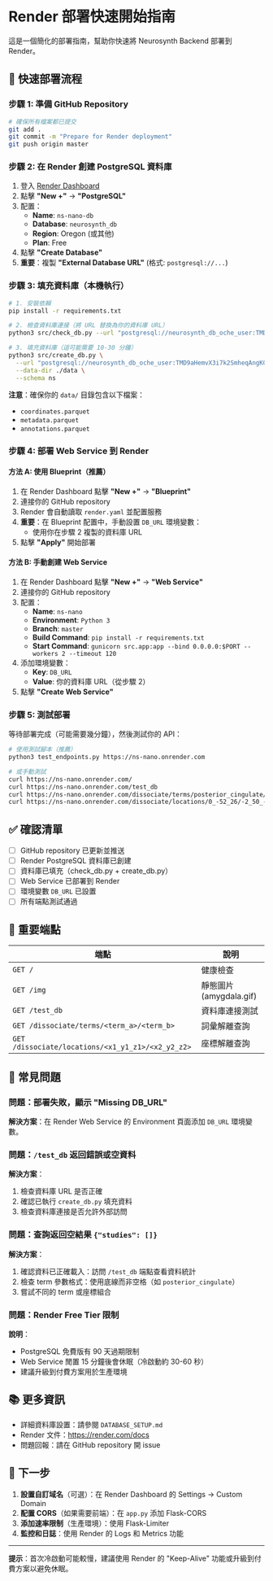 # Render 部署快速開始指南

這是一個簡化的部署指南，幫助你快速將 Neurosynth Backend 部署到 Render。

## 🚀 快速部署流程

### 步驟 1: 準備 GitHub Repository

```bash
# 確保所有檔案都已提交
git add .
git commit -m "Prepare for Render deployment"
git push origin master
```

### 步驟 2: 在 Render 創建 PostgreSQL 資料庫

1. 登入 [Render Dashboard](https://dashboard.render.com/)
2. 點擊 **"New +"** → **"PostgreSQL"**
3. 配置：
   - **Name**: `ns-nano-db`
   - **Database**: `neurosynth_db`
   - **Region**: Oregon (或其他)
   - **Plan**: Free
4. 點擊 **"Create Database"**
5. **重要**：複製 **"External Database URL"** (格式: `postgresql://...`)

### 步驟 3: 填充資料庫（本機執行）

```bash
# 1. 安裝依賴
pip install -r requirements.txt

# 2. 檢查資料庫連接（將 URL 替換為你的資料庫 URL）
python3 src/check_db.py --url "postgresql://neurosynth_db_oche_user:TMD9aHemvX3i7k2SmheqAngKGyRlhOSk@dpg-d3kvohr3fgac73a5oed0-a.oregon-postgres.render.com/neurosynth_db_oche"

# 3. 填充資料庫（這可能需要 10-30 分鐘）
python3 src/create_db.py \
  --url "postgresql://neurosynth_db_oche_user:TMD9aHemvX3i7k2SmheqAngKGyRlhOSk@dpg-d3kvohr3fgac73a5oed0-a.oregon-postgres.render.com/neurosynth_db_oche" \
  --data-dir ./data \
  --schema ns
```

**注意**：確保你的 `data/` 目錄包含以下檔案：
- `coordinates.parquet`
- `metadata.parquet`
- `annotations.parquet`

### 步驟 4: 部署 Web Service 到 Render

#### 方法 A: 使用 Blueprint（推薦）

1. 在 Render Dashboard 點擊 **"New +"** → **"Blueprint"**
2. 連接你的 GitHub repository
3. Render 會自動讀取 `render.yaml` 並配置服務
4. **重要**：在 Blueprint 配置中，手動設置 `DB_URL` 環境變數：
   - 使用你在步驟 2 複製的資料庫 URL
5. 點擊 **"Apply"** 開始部署

#### 方法 B: 手動創建 Web Service

1. 在 Render Dashboard 點擊 **"New +"** → **"Web Service"**
2. 連接你的 GitHub repository
3. 配置：
   - **Name**: `ns-nano`
   - **Environment**: `Python 3`
   - **Branch**: `master`
   - **Build Command**: `pip install -r requirements.txt`
   - **Start Command**: `gunicorn src.app:app --bind 0.0.0.0:$PORT --workers 2 --timeout 120`
4. 添加環境變數：
   - **Key**: `DB_URL`
   - **Value**: 你的資料庫 URL（從步驟 2）
5. 點擊 **"Create Web Service"**

### 步驟 5: 測試部署

等待部署完成（可能需要幾分鐘），然後測試你的 API：

```bash
# 使用測試腳本（推薦）
python3 test_endpoints.py https://ns-nano.onrender.com

# 或手動測試
curl https://ns-nano.onrender.com/
curl https://ns-nano.onrender.com/test_db
curl https://ns-nano.onrender.com/dissociate/terms/posterior_cingulate/ventromedial_prefrontal
curl https://ns-nano.onrender.com/dissociate/locations/0_-52_26/-2_50_-6
```

## ✅ 確認清單

- [ ] GitHub repository 已更新並推送
- [ ] Render PostgreSQL 資料庫已創建
- [ ] 資料庫已填充（check_db.py + create_db.py）
- [ ] Web Service 已部署到 Render
- [ ] 環境變數 `DB_URL` 已設置
- [ ] 所有端點測試通過

## 📝 重要端點

| 端點 | 說明 |
|------|------|
| `GET /` | 健康檢查 |
| `GET /img` | 靜態圖片 (amygdala.gif) |
| `GET /test_db` | 資料庫連接測試 |
| `GET /dissociate/terms/<term_a>/<term_b>` | 詞彙解離查詢 |
| `GET /dissociate/locations/<x1_y1_z1>/<x2_y2_z2>` | 座標解離查詢 |

## 🔧 常見問題

### 問題：部署失敗，顯示 "Missing DB_URL"

**解決方案**：在 Render Web Service 的 Environment 頁面添加 `DB_URL` 環境變數。

### 問題：`/test_db` 返回錯誤或空資料

**解決方案**：
1. 檢查資料庫 URL 是否正確
2. 確認已執行 `create_db.py` 填充資料
3. 檢查資料庫連接是否允許外部訪問

### 問題：查詢返回空結果 `{"studies": []}`

**解決方案**：
1. 確認資料已正確載入：訪問 `/test_db` 端點查看資料統計
2. 檢查 term 參數格式：使用底線而非空格（如 `posterior_cingulate`）
3. 嘗試不同的 term 或座標組合

### 問題：Render Free Tier 限制

**說明**：
- PostgreSQL 免費版有 90 天過期限制
- Web Service 閒置 15 分鐘後會休眠（冷啟動約 30-60 秒）
- 建議升級到付費方案用於生產環境

## 📚 更多資訊

- 詳細資料庫設置：請參閱 `DATABASE_SETUP.md`
- Render 文件：https://render.com/docs
- 問題回報：請在 GitHub repository 開 issue

## 🎯 下一步

1. **設置自訂域名**（可選）：在 Render Dashboard 的 Settings → Custom Domain
2. **配置 CORS**（如果需要前端）：在 `app.py` 添加 Flask-CORS
3. **添加速率限制**（生產環境）：使用 Flask-Limiter
4. **監控和日誌**：使用 Render 的 Logs 和 Metrics 功能

---

**提示**：首次冷啟動可能較慢，建議使用 Render 的 "Keep-Alive" 功能或升級到付費方案以避免休眠。

